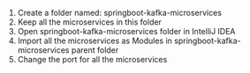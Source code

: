 1. Create a folder named: springboot-kafka-microservices
2. Keep all the microservices in this folder
3. Open springboot-kafka-microservices folder in IntelliJ IDEA
4. Import all the microservices as Modules in springboot-kafka-microservices parent folder
5. Change the port for all the microservices
